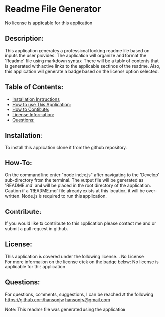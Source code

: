 # Readme File Generator  
  No license is applicable for this application

  ## Description:  
  This application generates a professional looking readme file based on inputs the user provides.  The application will organize and format the 'Readme' file using markdown syntax.  There will be a table of contents that is generated with active links to the applicable sectinos of the readme.  Also, this application will generate a badge based on the license option selected.

  ## Table of Contents:
  * [Installation Instructions](#Installation:)
  * [How to use This Application:](#How-To:)
  * [How to Contibute:](#Contibute:)
  * [License Information:](#License:)
  * [Questions:](#Questions:)
  
  ## Installation:  
  To install this application clone it from the github repository.
  
  ## How-To:  
  On the command line enter "node index.js" after navigating to the 'Develop' sub-directory from the terminal.  The output file will be generated as 'README.md' and will be placed in the root directory of the application.  Caution if a 'README.md' file already exists at this location, it will be over-written.  Node.js is required to run this application.

  ## Contribute:  
  If you would like to contribute to this application please contact me and or submit a pull request in github.

  ## License:  
  This application is covered under the following license...
  No License  
  For more information on the license click on the badge below:
  No license is applicable for this application
  
  ## Questions:  
  For questions, comments, suggestions, I can be reached at the following
  https://github.com/hansonjw
  hansonjw@gmail.com  

  Note: This readme file was generated using the application
